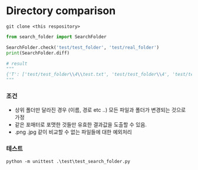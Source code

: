 # Directory comparison

```shell
git clone <this respository>
```
```python
from search_folder import SearchFolder

SearchFolder.check('test/test_folder', 'test/real_folder')
print(SearchFolder.diff)

# result
"""
{'T': ['test/test_folder\\4\\test.txt', 'test/test_folder\\4', 'test/test_folder\\3\\3-1\\3-1-1.py', 'test/test_folder\\3\\3-1', 'test/test_folder\\1\\1-2.txt', 'test/test_folder\\2\\2-1\\2-1-1.txt'], 'R': ['test/real_folder\\1\\1-2.py', 'test/real_folder\\2\\2-1\\2-1-1.java'], 'X': ['test/real_folder\\3\\3-1.csv']}
"""
```

### 조건
- 상위 폴더만 달라진 경우 (이름, 경로 etc ..) 모든 파일과 폴더가 변경되는 것으로 가정
- 같은 포매터로 포맷한 것들만 유효한 결과값을 도출할 수 있음.
- .png .jpg 같이 비교할 수 없는 파일들에 대한 예외처리

### 테스트
```shell
python -m unittest .\test\test_search_folder.py
```